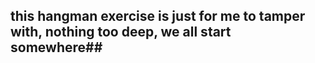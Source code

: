 ## this hangman exercise is just for me to tamper with, nothing too deep, we all start somewhere## 
